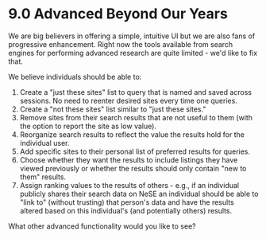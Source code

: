 # 9.0 Advanced Beyond Our Years

We are big believers in offering a simple, intuitive UI but we are also fans of progressive enhancement. Right now the tools available from search engines for performing advanced research are quite limited - we'd like to fix that.

We believe individuals should be able to:

1. Create a "just these sites" list to query that is named and saved across sessions. No need to reenter desired sites every time one queries.
2. Create a "not these sites" list similar to "just these sites."
3. Remove sites from their search results that are not useful to them \(with the option to report the site as low value\).
4. Reorganize search results to reflect the value the results hold for the individual user.
5. Add specific sites to their personal list of preferred results for queries.
6. Choose whether they want the results to include listings they have viewed previously or whether the results should only contain "new to them" results.
7. Assign ranking values to the results of others - e.g., if an individual publicly shares their search data on NeSE an individual should be able to "link to" \(without trusting\) that person's data and have the results altered based on this individual's \(and potentially others\) results.

What other advanced functionality would you like to see?

